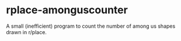 # rplace-amonguscounter
A small (inefficient) program to count the number of among us shapes drawn in r/place.
